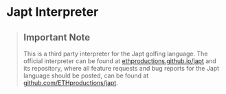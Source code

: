 # Japt Interpreter
>## Important Note
>This is a third party interpreter for the Japt golfing language. The official interpreter can be found at [ethproductions.github.io/japt](https://ethproductions.github.io/japt/) and its repository, where all feature requests and bug reports for the Japt language should be posted, can be found at [github.com/ETHproductions/japt](https://github.com/ETHproductions/japt).
